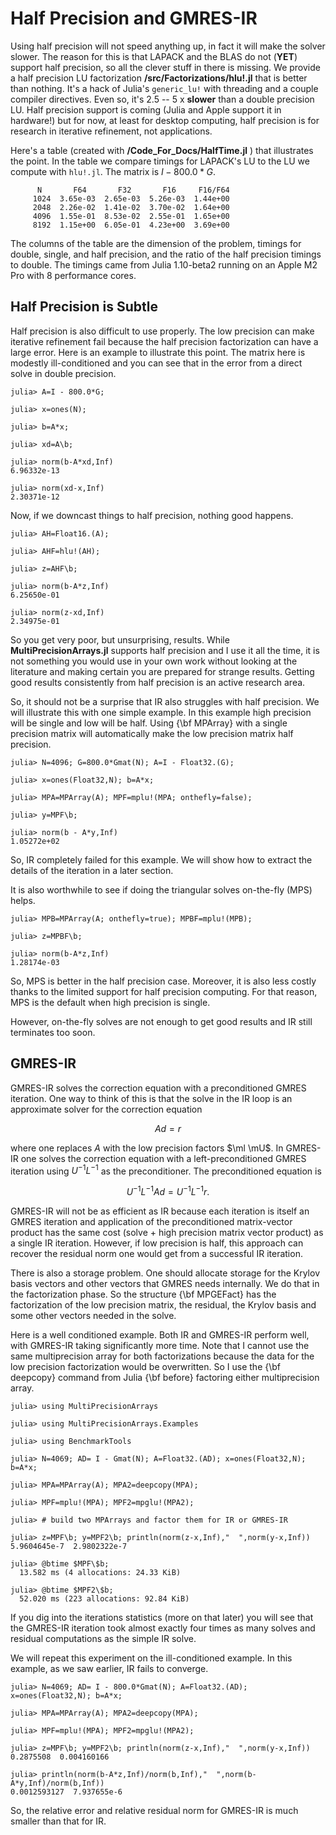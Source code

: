 # Half Precision and GMRES-IR

Using half precision will not speed anything up, in fact it will make 
the solver slower. The reason for this is that LAPACK and the BLAS 
do not (__YET__) support half precision, so all the clever stuff in
there is missing. We provide a half precision LU
factorization __/src/Factorizations/hlu!.jl__ that is better than nothing. 
It's a hack of Julia's  ```generic_lu!``` with threading and a couple
compiler directives. Even so, it's 2.5 -- 5 x __slower__ than a 
double precision LU. Half precision support is coming 
(Julia and Apple support it in hardware!) but for now, at least for desktop
computing, half precision is for
research in iterative refinement, not applications. 


Here's a table (created with  __/Code_For_Docs/HalfTime.jl__ ) that illustrates the point. In the table we compare timings for
LAPACK's LU to the LU we compute with ```hlu!.jl```. The matrix is 
$I-800.0*G$.

```
      N       F64       F32       F16     F16/F64 
     1024  3.65e-03  2.65e-03  5.26e-03  1.44e+00 
     2048  2.26e-02  1.41e-02  3.70e-02  1.64e+00 
     4096  1.55e-01  8.53e-02  2.55e-01  1.65e+00 
     8192  1.15e+00  6.05e-01  4.23e+00  3.69e+00 
```
The columns of the table are the dimension of the problem, timings
for double, single, and half precision, and the ratio of the half
precision timings to double. The timings came from Julia 1.10-beta2
running on an Apple M2 Pro with 8 performance cores.

## Half Precision is Subtle

Half precision is also difficult to use properly. The low precision can 
make iterative refinement fail because the half precision factorization 
can have a large error. Here is an example to illustrate this point. 
The matrix here is modestly ill-conditioned and you can see that in the 
error from a direct solve in double precision.

```
julia> A=I - 800.0*G;

julia> x=ones(N);

julia> b=A*x;

julia> xd=A\b;

julia> norm(b-A*xd,Inf)
6.96332e-13

julia> norm(xd-x,Inf)
2.30371e-12
```
Now, if we downcast things to half precision, nothing good happens.
```
julia> AH=Float16.(A);

julia> AHF=hlu!(AH);

julia> z=AHF\b;

julia> norm(b-A*z,Inf)
6.25650e-01

julia> norm(z-xd,Inf)
2.34975e-01
```
So you get very poor, but unsurprising, results. While __MultiPrecisionArrays.jl__ supports half precision and I use it all the time, it is not something you would use in your own
work without looking at the literature and making certain you are prepared for strange results. Getting good results consistently from half precision is an active research area.

So, it should not be a surprise that IR also struggles with half precision.
We will illustrate this with one simple example. In this example high
precision will be single and low will be half. Using {\bf MPArray} with
a single precision matrix will automatically make the low precision matrix
half precision.
```
julia> N=4096; G=800.0*Gmat(N); A=I - Float32.(G);

julia> x=ones(Float32,N); b=A*x;

julia> MPA=MPArray(A); MPF=mplu!(MPA; onthefly=false);

julia> y=MPF\b;

julia> norm(b - A*y,Inf)
1.05272e+02
```
So, IR completely failed for this example. We will show how to extract
the details of the iteration in a later section.

It is also worthwhile to see if doing the triangular solves on-the-fly
(MPS) helps.

```
julia> MPB=MPArray(A; onthefly=true); MPBF=mplu!(MPB);

julia> z=MPBF\b;

julia> norm(b-A*z,Inf)
1.28174e-03
```
So, MPS is better in the half precision case. Moreover, it is also less
costly thanks to the limited support for half precision computing.
For that reason, MPS is the default when high precision is single.

However, on-the-fly solves are not enough to get good results and IR
still terminates too soon.

## GMRES-IR

GMRES-IR solves the correction equation
with a preconditioned GMRES iteration. One way to think of this
is that the solve in the IR loop is an approximate solver for the
correction equation
```math
A d = r
```
where one replaces $A$ with the low precision factors
$\ml \mU$. In GMRES-IR one solves the correction
equation with a left-preconditioned GMRES iteration using
$U^{-1} L^{-1}$ as
the preconditioner. The preconditioned equation is
```math
U^{-1} L^{-1}  A d = U^{-1} L^{-1} r.
```

GMRES-IR will not be as efficient as IR because each iteration is itself
an GMRES iteration and application of the preconditioned matrix-vector
product has the same cost (solve + high precision matrix vector product)
as a single IR iteration. However, if low precision is half, this approach
can recover the residual norm one would get from a successful IR iteration.

There is also a storage problem. One should allocate storage for the Krylov
basis vectors and other vectors that GMRES needs internally. We do that
in the factorization phase. So the structure {\bf MPGEFact} has the 
factorization of the low precision matrix, the residual, the Krylov
basis and some other vectors needed in the solve. 

Here is a well conditioned example. Both IR and GMRES-IR perform well, with
GMRES-IR taking significantly more time.  Note that I cannot use the
same multiprecision array for both factorizations because the data for
the low precision factorization would be overwritten. So I use the 
{\bf deepcopy} command from Julia {\bf before} factoring either multiprecision
array.

```
julia> using MultiPrecisionArrays

julia> using MultiPrecisionArrays.Examples

julia> using BenchmarkTools

julia> N=4069; AD= I - Gmat(N); A=Float32.(AD); x=ones(Float32,N); b=A*x;

julia> MPA=MPArray(A); MPA2=deepcopy(MPA); 

julia> MPF=mplu!(MPA); MPF2=mpglu!(MPA2);

julia> # build two MPArrays and factor them for IR or GMRES-IR

julia> z=MPF\b; y=MPF2\b; println(norm(z-x,Inf),"  ",norm(y-x,Inf))
5.9604645e-7  2.9802322e-7

julia> @btime $MPF\$b;
  13.582 ms (4 allocations: 24.33 KiB)

julia> @btime $MPF2\$b;
  52.020 ms (223 allocations: 92.84 KiB)
```

If you dig into the iterations statistics (more on that later) you
will see that the GMRES-IR iteration took almost exactly four times
as many solves and residual computations as the simple IR solve.

We will repeat this experiment on the ill-conditioned example. In this
example, as we saw earlier, IR fails to converge.

```
julia> N=4069; AD= I - 800.0*Gmat(N); A=Float32.(AD); x=ones(Float32,N); b=A*x;
        
julia> MPA=MPArray(A); MPA2=deepcopy(MPA);

julia> MPF=mplu!(MPA); MPF2=mpglu!(MPA2);

julia> z=MPF\b; y=MPF2\b; println(norm(z-x,Inf),"  ",norm(y-x,Inf))
0.2875508  0.004160166

julia> println(norm(b-A*z,Inf)/norm(b,Inf),"  ",norm(b-A*y,Inf)/norm(b,Inf))
0.0012593127  7.937655e-6
```

So, the relative error and relative residual norm for GMRES-IR
is much smaller than that for IR.


